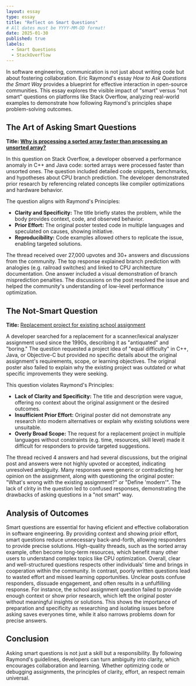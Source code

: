 ```yaml
---
layout: essay
type: essay
title: "Reflect on Smart Questions"
# All dates must be YYYY-MM-DD format!
date: 2025-01-30
published: true
labels:
  - Smart Questions
  - StackOverflow
---
```


<!--*<img width="300px" class="rounded float-start pe-4" src="../img/javascripticon.png">-->

In software engineering, communication is not just about writing code but about fostering collaboration. Eric Raymond's essay *How to Ask Questions the Smart Way* provides a blueprint for effective interaction in open-source communities. This essay explores the visible impact of "smart" versus "not smart" questions on platforms like Stack Overflow, analyzing real-world examples to demonstrate how following Raymond's principles shape problem-solving outcomes.

## The Art of Asking Smart Questions

**Title:** [**Why is processing a sorted array faster than processing an unsorted array?**](https://stackoverflow.com/questions/11227809/why-is-processing-a-sorted-array-faster-than-processing-an-unsorted-array)

In this question on Stack Overflow, a developer observed a performance anomaly in C++ and Java code: sorted arrays were processed faster than unsorted ones. The question included detailed code snippets, benchmarks, and hypotheses about CPU branch prediction. The developer demonstrated prior research by referencing related concepts like compiler optimizations and hardware behavior. 

The question aligns with Raymond's Principles:
- **Clarity and Specificity:** The title briefly states the problem, while the body provides context, code, and observed behavior.
- **Prior Effort:** The original poster tested code in multiple languages and speculated on causes, showing initiative.
- **Reproducibility:** Code examples allowed others to replicate the issue, enabling targeted solutions.

The thread received over 27,000 upvotes and 30+ answers and discussions from the community. The top response explained branch prediction with analogies (e.g. railroad switches) and linked to CPU architecture documentation. One answer included a visual demonstration of branch misprediction penalties. The discussions on the post resolved the issue and helped the community's understanding of low-level performance optimization.

## The Not-Smart Question

**Title:** [Replacement project for existing school assignment](https://stackoverflow.com/questions/2086296/replacement-project-for-existing-school-assignment)

A developer searched for a replacement for a scanner/lexical analyszer assignment used since the 1990s, describing it as "antiquated" and "boring." The question requested a project idea of "equal difficulty" in C++, Java, or Objective-C but provided no specific details about the original assignment's requirements, scope, or learning objectives. The original poster also failed to explain why the existing project was outdated or what specific improvements they were seeking.

This question violates Raymond's Principles:
- **Lack of Clarity and Specificity:** The title and description were vague, offering no context about the original assignment or the desired outcomes.
- **Insufficient Prior Effort:** Original poster did not demonstrate any research into modern alternatives or explain why existing solutions were unsuitable.
- **Overly Broad Scope:** The request for a replacement project in multiple languages without constraints (e.g. time, resources, skill level) made it difficult for responders to provide targeted suggestions.

The thread recived 4 answers and had several discussions, but the original post and answers were not highly upvoted or accepted, indicating unresolved ambiguity. Many responses were generic or contradicting her opinion on the assignment, along with questioning the original poster: "What's wrong with the existing assignment?" or "Define 'modern'". The lack of clrity in the question led to confused responses, demonstrating the drawbacks of asking questions in a "not smart" way.

## Analysis of Outcomes

Smart questions are essential for having eficient and effective collaboration in software engineering. By providing context and showing prioir effort, smart questions reduce unnecessary back-and-forth, allowing responders to provide precise solutions. High-quality threads, such as the sorted array example, often become long-term resources, which benefit many other users to understand complex topics like CPU optimization. Overall, clear and well-structured questions respects other individuals' time and brings in cooperation within the community.
In contrast, poorly written questions lead to wasted effort and missed learning opportunities. Unclear posts confuse responders, dissuade engagement, and often results in a unfulfilling response. For instance, the school assignment question failed to provide enough context or show prior research, which left the original poster without meaningful insights or solutions. This shows the importance of preparation and specificity as researching and isolating issues before asking saves everyones time, while it also narrows problems down for precise answers.

## Conclusion

Asking smart questions is not just a skill but a responsibility. By following Raymond's guidelines, developers can turn ambiguity into clarity, which encourages collaboration and learning. Whether optimizing code or debugging assignments, the principles of clarity, effort, an respect remain universal.

<br>
